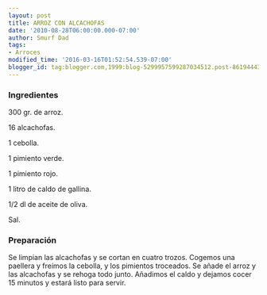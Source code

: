 ```yaml
---
layout: post
title: ARROZ CON ALCACHOFAS
date: '2010-08-28T06:00:00.000-07:00'
author: Smurf Dad
tags:
- Arroces
modified_time: '2016-03-16T01:52:54.539-07:00'
blogger_id: tag:blogger.com,1999:blog-5299957599287034512.post-8619444354291802193
---
```


<h3>Ingredientes</h3>

300 gr. de arroz.

16 alcachofas.

1 cebolla.

1 pimiento verde.

1 pimiento rojo.

1 litro de caldo de gallina.

1/2 dl de aceite de oliva.

Sal.

<h3>Preparación</h3>

Se limpian las alcachofas y se cortan en cuatro trozos. Cogemos una paellera y freímos la cebolla, y los pimientos troceados. Se añade el arroz y las alcachofas y se rehoga todo junto. Añadimos el caldo y dejamos cocer 15 minutos y estará listo para servir.

